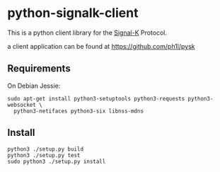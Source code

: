 # python-signalk-client

This is a python client library for the [Signal-K](http://signalk.org/)
Protocol.

a client application can be found at https://github.com/ph1l/pysk

## Requirements

On Debian Jessie:

    sudo apt-get install python3-setuptools python3-requests python3-websocket \
      python3-netifaces python3-six libnss-mdns

## Install

    python3 ./setup.py build
    python3 ./setup.py test
    sudo python3 ./setup.py install

